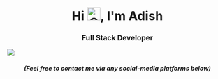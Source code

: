 
<h1 align="center">Hi <img height=30 width=30 alt="GIF" src="https://raw.githubusercontent.com/MartinHeinz/MartinHeinz/master/wave.gif" />, I'm Adish</h1>
<h3 align="center">Full Stack Developer</h3>


![](https://komarev.com/ghpvc/?username=adishupadhyay)

<h5 align="center"><i>(Feel free to contact me via any social-media platforms below)</i></h5>
